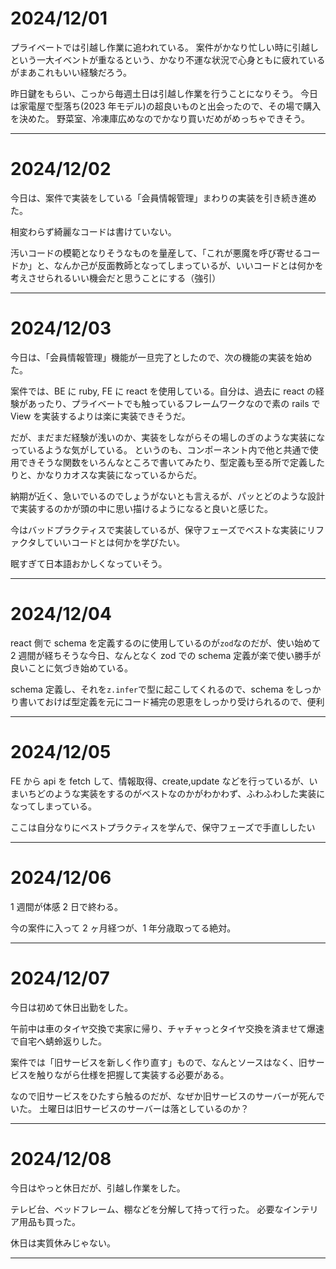 # 2024/12/01

プライベートでは引越し作業に追われている。
案件がかなり忙しい時に引越しという一大イベントが重なるという、かなり不運な状況で心身ともに疲れているがまあこれもいい経験だろう。

昨日鍵をもらい、こっから毎週土日は引越し作業を行うことになりそう。
今日は家電屋で型落ち(2023 年モデル)の超良いものと出会ったので、その場で購入を決めた。
野菜室、冷凍庫広めなのでかなり買いだめがめっちゃできそう。

---

# 2024/12/02

今日は、案件で実装をしている「会員情報管理」まわりの実装を引き続き進めた。

相変わらず綺麗なコードは書けていない。

汚いコードの模範となりそうなものを量産して、「これが悪魔を呼び寄せるコードか」と、なんか己が反面教師となってしまっているが、いいコードとは何かを考えさせられるいい機会だと思うことにする（強引）

---

# 2024/12/03

今日は、「会員情報管理」機能が一旦完了としたので、次の機能の実装を始めた。

案件では、BE に ruby, FE に react を使用している。自分は、過去に react の経験があったり、プライベートでも触っているフレームワークなので素の rails で View を実装するよりは楽に実装できそうだ。

だが、まだまだ経験が浅いのか、実装をしながらその場しのぎのような実装になっているような気がしている。
というのも、コンポーネント内で他と共通で使用できそうな関数をいろんなところで書いてみたり、型定義も至る所で定義したりと、かなりカオスな実装になっているからだ。

納期が近く、急いでいるのでしょうがないとも言えるが、パッとどのような設計で実装するのかが頭の中に思い描けるようになると良いと感じた。

今はバッドプラクティスで実装しているが、保守フェーズでベストな実装にリファクタしていいコードとは何かを学びたい。

眠すぎて日本語おかしくなっていそう。

---

# 2024/12/04

react 側で schema を定義するのに使用しているのが`zod`なのだが、使い始めて 2 週間が経ちそうな今日、なんとなく zod での schema 定義が楽で使い勝手が良いことに気づき始めている。

schema 定義し、それを`z.infer`で型に起こしてくれるので、schema をしっかり書いておけば型定義を元にコード補完の恩恵をしっかり受けられるので、便利

---

# 2024/12/05

FE から api を fetch して、情報取得、create,update などを行っているが、いまいちどのような実装をするのがベストなのかがわかわず、ふわふわした実装になってしまっている。

ここは自分なりにベストプラクティスを学んで、保守フェーズで手直ししたい

---

# 2024/12/06

1 週間が体感 2 日で終わる。

今の案件に入って 2 ヶ月経つが、1 年分歳取ってる絶対。

---

# 2024/12/07

今日は初めて休日出勤をした。

午前中は車のタイヤ交換で実家に帰り、チャチャっとタイヤ交換を済ませて爆速で自宅へ蜻蛉返りした。

案件では「旧サービスを新しく作り直す」もので、なんとソースはなく、旧サービスを触りながら仕様を把握して実装する必要がある。

なので旧サービスをひたすら触るのだが、なぜか旧サービスのサーバーが死んでいた。
土曜日は旧サービスのサーバーは落としているのか？

---

# 2024/12/08

今日はやっと休日だが、引越し作業をした。

テレビ台、ベッドフレーム、棚などを分解して持って行った。
必要なインテリア用品も買った。

休日は実質休みじゃない。

---

